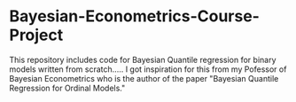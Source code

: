 # Bayesian-Econometrics-Course-Project
This repository includes code for Bayesian Quantile regression for binary models written from scratch.....
I got inspiration for this from my Pofessor of Bayesian Econometrics who is the author of the paper "Bayesian Quantile Regression for Ordinal Models."
